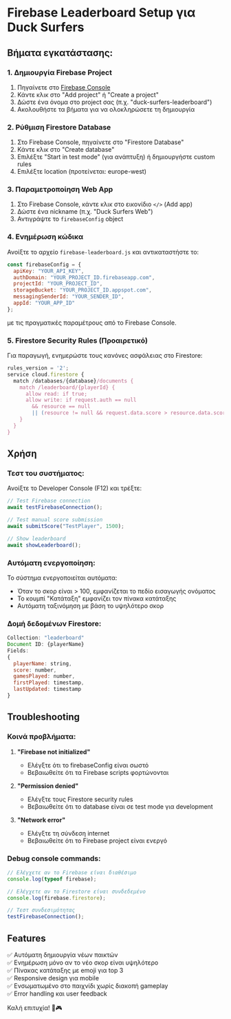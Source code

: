# Firebase Leaderboard Setup για Duck Surfers

## Βήματα εγκατάστασης:

### 1. Δημιουργία Firebase Project

1. Πηγαίνετε στο [Firebase Console](https://console.firebase.google.com/)
2. Κάντε κλικ στο "Add project" ή "Create a project"
3. Δώστε ένα όνομα στο project σας (π.χ. "duck-surfers-leaderboard")
4. Ακολουθήστε τα βήματα για να ολοκληρώσετε τη δημιουργία

### 2. Ρύθμιση Firestore Database

1. Στο Firebase Console, πηγαίνετε στο "Firestore Database"
2. Κάντε κλικ στο "Create database"
3. Επιλέξτε "Start in test mode" (για ανάπτυξη) ή δημιουργήστε custom rules
4. Επιλέξτε location (προτείνεται: europe-west)

### 3. Παραμετροποίηση Web App

1. Στο Firebase Console, κάντε κλικ στο εικονίδιο `</>` (Add app)
2. Δώστε ένα nickname (π.χ. "Duck Surfers Web")
3. Αντιγράψτε το `firebaseConfig` object

### 4. Ενημέρωση κώδικα

Ανοίξτε το αρχείο `firebase-leaderboard.js` και αντικαταστήστε το:

```javascript
const firebaseConfig = {
  apiKey: "YOUR_API_KEY",
  authDomain: "YOUR_PROJECT_ID.firebaseapp.com",
  projectId: "YOUR_PROJECT_ID", 
  storageBucket: "YOUR_PROJECT_ID.appspot.com",
  messagingSenderId: "YOUR_SENDER_ID",
  appId: "YOUR_APP_ID"
};
```

με τις πραγματικές παραμέτρους από το Firebase Console.

### 5. Firestore Security Rules (Προαιρετικό)

Για παραγωγή, ενημερώστε τους κανόνες ασφάλειας στο Firestore:

```javascript
rules_version = '2';
service cloud.firestore {
  match /databases/{database}/documents {
    match /leaderboard/{playerId} {
      allow read: if true;
      allow write: if request.auth == null 
        && resource == null 
        || (resource != null && request.data.score > resource.data.score);
    }
  }
}
```

## Χρήση

### Τεστ του συστήματος:

Ανοίξτε το Developer Console (F12) και τρέξτε:

```javascript
// Test Firebase connection
await testFirebaseConnection();

// Test manual score submission
await submitScore("TestPlayer", 1500);

// Show leaderboard
await showLeaderboard();
```

### Αυτόματη ενεργοποίηση:

Το σύστημα ενεργοποιείται αυτόματα:
- Όταν το σκορ είναι > 100, εμφανίζεται το πεδίο εισαγωγής ονόματος
- Το κουμπί "Κατάταξη" εμφανίζει τον πίνακα κατάταξης
- Αυτόματη ταξινόμηση με βάση το υψηλότερο σκορ

### Δομή δεδομένων Firestore:

```javascript
Collection: "leaderboard"
Document ID: {playerName}
Fields:
{
  playerName: string,
  score: number,
  gamesPlayed: number,
  firstPlayed: timestamp,
  lastUpdated: timestamp
}
```

## Troubleshooting

### Κοινά προβλήματα:

1. **"Firebase not initialized"**
   - Ελέγξτε ότι το firebaseConfig είναι σωστό
   - Βεβαιωθείτε ότι τα Firebase scripts φορτώνονται

2. **"Permission denied"**
   - Ελέγξτε τους Firestore security rules
   - Βεβαιωθείτε ότι το database είναι σε test mode για development

3. **"Network error"**
   - Ελέγξτε τη σύνδεση internet
   - Βεβαιωθείτε ότι το Firebase project είναι ενεργό

### Debug console commands:

```javascript
// Ελέγχετε αν το Firebase είναι διαθέσιμο
console.log(typeof firebase);

// Ελέγχετε αν το Firestore είναι συνδεδεμένο
console.log(firebase.firestore);

// Τεστ συνδεσιμότητας
testFirebaseConnection();
```

## Features

✅ Αυτόματη δημιουργία νέων παικτών  
✅ Ενημέρωση μόνο αν το νέο σκορ είναι υψηλότερο  
✅ Πίνακας κατάταξης με emoji για top 3  
✅ Responsive design για mobile  
✅ Ενσωματωμένο στο παιχνίδι χωρίς διακοπή gameplay  
✅ Error handling και user feedback  

Καλή επιτυχία! 🚀🎮
